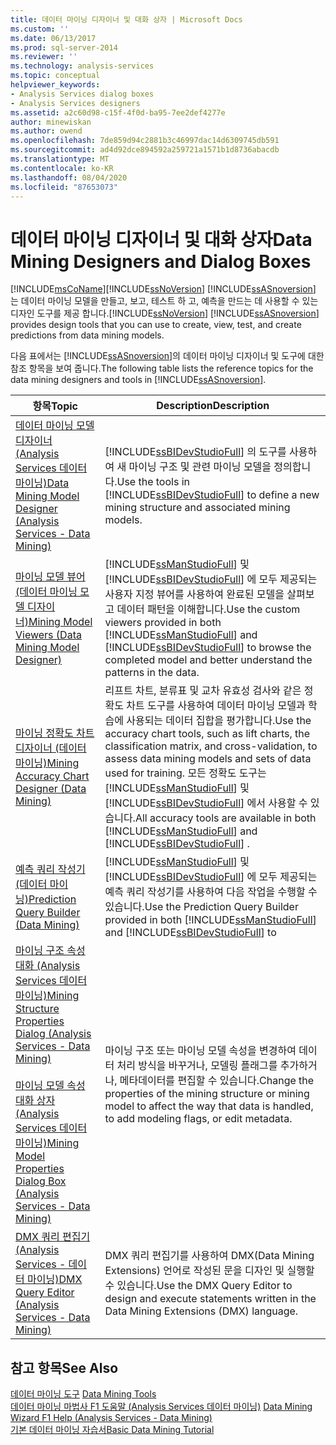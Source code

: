 ```yaml
---
title: 데이터 마이닝 디자이너 및 대화 상자 | Microsoft Docs
ms.custom: ''
ms.date: 06/13/2017
ms.prod: sql-server-2014
ms.reviewer: ''
ms.technology: analysis-services
ms.topic: conceptual
helpviewer_keywords:
- Analysis Services dialog boxes
- Analysis Services designers
ms.assetid: a2c60d98-c15f-4f0d-ba95-7ee2def4277e
author: minewiskan
ms.author: owend
ms.openlocfilehash: 7de859d94c2881b3c46997dac14d6309745db591
ms.sourcegitcommit: ad4d92dce894592a259721a1571b1d8736abacdb
ms.translationtype: MT
ms.contentlocale: ko-KR
ms.lasthandoff: 08/04/2020
ms.locfileid: "87653073"
---
```

# <a name="data-mining-designers-and-dialog-boxes"></a><span data-ttu-id="eea19-102">데이터 마이닝 디자이너 및 대화 상자</span><span class="sxs-lookup"><span data-stu-id="eea19-102">Data Mining Designers and Dialog Boxes</span></span>
  [!INCLUDE[msCoName](../includes/msconame-md.md)]<span data-ttu-id="eea19-103">[!INCLUDE[ssNoVersion](../includes/ssnoversion-md.md)] [!INCLUDE[ssASnoversion](../includes/ssasnoversion-md.md)] 는 데이터 마이닝 모델을 만들고, 보고, 테스트 하 고, 예측을 만드는 데 사용할 수 있는 디자인 도구를 제공 합니다.</span><span class="sxs-lookup"><span data-stu-id="eea19-103">[!INCLUDE[ssNoVersion](../includes/ssnoversion-md.md)] [!INCLUDE[ssASnoversion](../includes/ssasnoversion-md.md)] provides design tools that you can use to create, view, test, and create predictions from data mining models.</span></span>  
  
 <span data-ttu-id="eea19-104">다음 표에서는 [!INCLUDE[ssASnoversion](../includes/ssasnoversion-md.md)]의 데이터 마이닝 디자이너 및 도구에 대한 참조 항목을 보여 줍니다.</span><span class="sxs-lookup"><span data-stu-id="eea19-104">The following table lists the reference topics for the data mining designers and tools in [!INCLUDE[ssASnoversion](../includes/ssasnoversion-md.md)].</span></span>  
  
|<span data-ttu-id="eea19-105">항목</span><span class="sxs-lookup"><span data-stu-id="eea19-105">Topic</span></span>|<span data-ttu-id="eea19-106">Description</span><span class="sxs-lookup"><span data-stu-id="eea19-106">Description</span></span>|  
|-----------|-----------------|  
|[<span data-ttu-id="eea19-107">데이터 마이닝 모델 디자이너 &#40;Analysis Services 데이터 마이닝&#41;</span><span class="sxs-lookup"><span data-stu-id="eea19-107">Data Mining Model Designer &#40;Analysis Services - Data Mining&#41;</span></span>](data-mining-model-designer-analysis-services-data-mining.md)|<span data-ttu-id="eea19-108">[!INCLUDE[ssBIDevStudioFull](../includes/ssbidevstudiofull-md.md)] 의 도구를 사용하여 새 마이닝 구조 및 관련 마이닝 모델을 정의합니다.</span><span class="sxs-lookup"><span data-stu-id="eea19-108">Use the tools in [!INCLUDE[ssBIDevStudioFull](../includes/ssbidevstudiofull-md.md)] to define a new mining structure and associated mining models.</span></span>|  
|[<span data-ttu-id="eea19-109">마이닝 모델 뷰어&#40;데이터 마이닝 모델 디자이너&#41;</span><span class="sxs-lookup"><span data-stu-id="eea19-109">Mining Model Viewers &#40;Data Mining Model Designer&#41;</span></span>](mining-model-viewers-data-mining-model-designer.md)|<span data-ttu-id="eea19-110">[!INCLUDE[ssManStudioFull](../includes/ssmanstudiofull-md.md)] 및 [!INCLUDE[ssBIDevStudioFull](../includes/ssbidevstudiofull-md.md)] 에 모두 제공되는 사용자 지정 뷰어를 사용하여 완료된 모델을 살펴보고 데이터 패턴을 이해합니다.</span><span class="sxs-lookup"><span data-stu-id="eea19-110">Use the custom viewers provided in both [!INCLUDE[ssManStudioFull](../includes/ssmanstudiofull-md.md)] and [!INCLUDE[ssBIDevStudioFull](../includes/ssbidevstudiofull-md.md)] to browse the completed model and better understand the patterns in the data.</span></span>|  
|[<span data-ttu-id="eea19-111">마이닝 정확도 차트 디자이너 &#40;데이터 마이닝&#41;</span><span class="sxs-lookup"><span data-stu-id="eea19-111">Mining Accuracy Chart Designer &#40;Data Mining&#41;</span></span>](mining-accuracy-chart-designer-data-mining.md)|<span data-ttu-id="eea19-112">리프트 차트, 분류표 및 교차 유효성 검사와 같은 정확도 차트 도구를 사용하여 데이터 마이닝 모델과 학습에 사용되는 데이터 집합을 평가합니다.</span><span class="sxs-lookup"><span data-stu-id="eea19-112">Use the accuracy chart tools, such as lift charts, the classification matrix, and cross-validation, to assess data mining models and sets of data used for training.</span></span> <span data-ttu-id="eea19-113">모든 정확도 도구는 [!INCLUDE[ssManStudioFull](../includes/ssmanstudiofull-md.md)] 및 [!INCLUDE[ssBIDevStudioFull](../includes/ssbidevstudiofull-md.md)] 에서 사용할 수 있습니다.</span><span class="sxs-lookup"><span data-stu-id="eea19-113">All accuracy tools are available in both [!INCLUDE[ssManStudioFull](../includes/ssmanstudiofull-md.md)] and [!INCLUDE[ssBIDevStudioFull](../includes/ssbidevstudiofull-md.md)] .</span></span>|  
|[<span data-ttu-id="eea19-114">예측 쿼리 작성기&#40;데이터 마이닝&#41;</span><span class="sxs-lookup"><span data-stu-id="eea19-114">Prediction Query Builder &#40;Data Mining&#41;</span></span>](prediction-query-builder-data-mining.md)|<span data-ttu-id="eea19-115">[!INCLUDE[ssManStudioFull](../includes/ssmanstudiofull-md.md)] 및 [!INCLUDE[ssBIDevStudioFull](../includes/ssbidevstudiofull-md.md)] 에 모두 제공되는 예측 쿼리 작성기를 사용하여 다음 작업을 수행할 수 있습니다.</span><span class="sxs-lookup"><span data-stu-id="eea19-115">Use the Prediction Query Builder provided in both [!INCLUDE[ssManStudioFull](../includes/ssmanstudiofull-md.md)] and [!INCLUDE[ssBIDevStudioFull](../includes/ssbidevstudiofull-md.md)] to</span></span>|  
|[<span data-ttu-id="eea19-116">마이닝 구조 속성 대화 &#40;Analysis Services 데이터 마이닝&#41;</span><span class="sxs-lookup"><span data-stu-id="eea19-116">Mining Structure Properties Dialog &#40;Analysis Services - Data Mining&#41;</span></span>](mining-structure-properties-dialog-analysis-services-data-mining.md)<br /><br /> [<span data-ttu-id="eea19-117">마이닝 모델 속성 대화 상자 &#40;Analysis Services 데이터 마이닝&#41;</span><span class="sxs-lookup"><span data-stu-id="eea19-117">Mining Model Properties Dialog Box &#40;Analysis Services - Data Mining&#41;</span></span>](mining-model-properties-dialog-box-analysis-services-data-mining.md)|<span data-ttu-id="eea19-118">마이닝 구조 또는 마이닝 모델 속성을 변경하여 데이터 처리 방식을 바꾸거나, 모델링 플래그를 추가하거나, 메타데이터를 편집할 수 있습니다.</span><span class="sxs-lookup"><span data-stu-id="eea19-118">Change the properties of the mining structure or mining model to affect the way that data is handled, to add modeling flags, or edit metadata.</span></span>|  
|[<span data-ttu-id="eea19-119">DMX 쿼리 편집기&#40;Analysis Services - 데이터 마이닝&#41;</span><span class="sxs-lookup"><span data-stu-id="eea19-119">DMX Query Editor &#40;Analysis Services - Data Mining&#41;</span></span>](dmx-query-editor-analysis-services-data-mining.md)|<span data-ttu-id="eea19-120">DMX 쿼리 편집기를 사용하여 DMX(Data Mining Extensions) 언어로 작성된 문을 디자인 및 실행할 수 있습니다.</span><span class="sxs-lookup"><span data-stu-id="eea19-120">Use the DMX Query Editor to design and execute statements written in the Data Mining Extensions (DMX) language.</span></span>|  
  
## <a name="see-also"></a><span data-ttu-id="eea19-121">참고 항목</span><span class="sxs-lookup"><span data-stu-id="eea19-121">See Also</span></span>  
 <span data-ttu-id="eea19-122">[데이터 마이닝 도구](data-mining/data-mining-tools.md) </span><span class="sxs-lookup"><span data-stu-id="eea19-122">[Data Mining Tools](data-mining/data-mining-tools.md) </span></span>  
 <span data-ttu-id="eea19-123">[데이터 마이닝 마법사 F1 도움말 &#40;Analysis Services 데이터 마이닝&#41;](data-mining-wizard-f1-help-analysis-services-data-mining.md) </span><span class="sxs-lookup"><span data-stu-id="eea19-123">[Data Mining Wizard F1 Help &#40;Analysis Services - Data Mining&#41;](data-mining-wizard-f1-help-analysis-services-data-mining.md) </span></span>  
 [<span data-ttu-id="eea19-124">기본 데이터 마이닝 자습서</span><span class="sxs-lookup"><span data-stu-id="eea19-124">Basic Data Mining Tutorial</span></span>](../../2014/tutorials/basic-data-mining-tutorial.md)  
  
  
